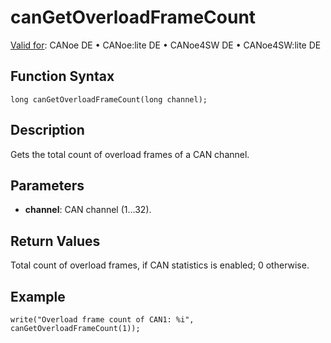 # canGetOverloadFrameCount

[Valid for](../../../Shared/FeatureAvailability.md):  CANoe DE • CANoe:lite DE • CANoe4SW DE • CANoe4SW:lite DE

## Function Syntax

```
long canGetOverloadFrameCount(long channel);
```

## Description

Gets the total count of overload frames of a CAN channel.

## Parameters

- **channel**: CAN channel (1…32).

## Return Values

Total count of overload frames, if CAN statistics is enabled; 0 otherwise.

## Example

```plaintext
write("Overload frame count of CAN1: %i", canGetOverloadFrameCount(1));
```

